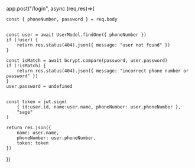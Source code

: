 app.post("/login", async (req,res)=>{

    const { phoneNumber, password } = req.body

 
    const user = await UserModel.findOne({ phoneNumber })
    if (!user) {
        return res.status(404).json({ message: "user not found" })
    }
   
    const isMatch = await bcrypt.compare(password, user.password)
    if (!isMatch) {
        return res.status(404).json({ message: "incorrect phone number or password" })
    }
    user.password = undefined

    
    const token = jwt.sign(
        { id:user.id, name:user.name, phoneNumber: user.phoneNumber },
        "sage"
    )

    return res.json({
        name: user.name,
        phoneNumber: user.phoneNumber,
        token: token
    })
})